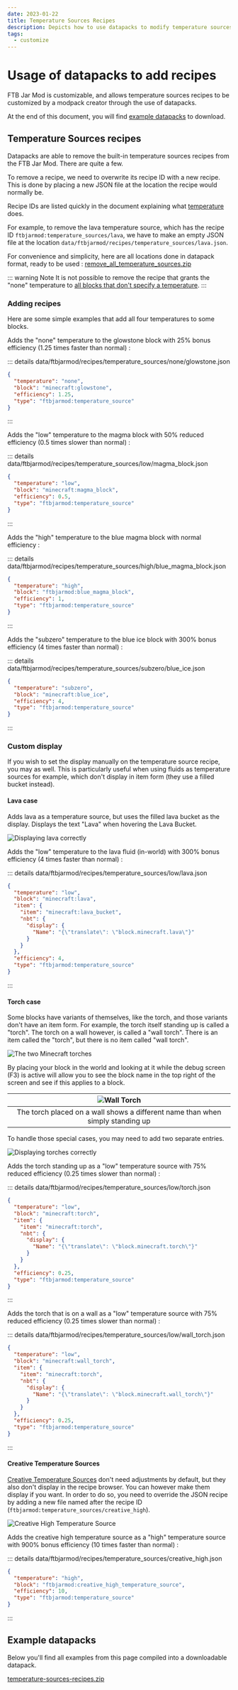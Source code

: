 ```yaml
---
date: 2023-01-22
title: Temperature Sources Recipes
description: Depicts how to use datapacks to modify temperature sources recipes
tags:
  - customize
---
```


# Usage of datapacks to add recipes

FTB Jar Mod is customizable, and allows temperature sources recipes to be customized by a modpack creator through the use of datapacks.

At the end of this document, you will find [example datapacks](#example-datapacks) to download.

## Temperature Sources recipes

Datapacks are able to remove the built-in temperature sources recipes from the FTB Jar Mod. There are quite a few.

To remove a recipe, we need to overwrite its recipe ID with a new recipe. This is done by placing a new JSON file at the location the recipe would normally be.

Recipe IDs are listed quickly in the document explaining what [temperature](../contents/temperature.md) does.

For example, to remove the lava temperature source, which has the recipe ID `ftbjarmod:temperature_sources/lava`, we have to make an empty JSON file at the location `data/ftbjarmod/recipes/temperature_sources/lava.json`.

For convenience and simplicity, here are all locations done in datapack format, ready to be used :
[remove_all_temperature_sources.zip](/assets/files/mods-ftb-jar/remove-all-temperature-sources.zip)

::: warning Note
It is not possible to remove the recipe that grants the "none" temperature to [all blocks that don't specify a temperature](../contents/temperature.md#blocks-with-no-temperature).
:::

### Adding recipes

Here are some simple examples that add all four temperatures to some blocks.

Adds the "none" temperature to the glowstone block with 25% bonus efficiency (1.25 times faster than normal) :

::: details data/ftbjarmod/recipes/temperature_sources/none/glowstone.json

```json
{
  "temperature": "none",
  "block": "minecraft:glowstone",
  "efficiency": 1.25,
  "type": "ftbjarmod:temperature_source"
}
```

:::

Adds the "low" temperature to the magma block with 50% reduced efficiency (0.5 times slower than normal) :

::: details data/ftbjarmod/recipes/temperature_sources/low/magma_block.json

```json
{
  "temperature": "low",
  "block": "minecraft:magma_block",
  "efficiency": 0.5,
  "type": "ftbjarmod:temperature_source"
}
```

:::

Adds the "high" temperature to the blue magma block with normal efficiency :

::: details data/ftbjarmod/recipes/temperature_sources/high/blue_magma_block.json

```json
{
  "temperature": "high",
  "block": "ftbjarmod:blue_magma_block",
  "efficiency": 1,
  "type": "ftbjarmod:temperature_source"
}
```

:::

Adds the "subzero" temperature to the blue ice block with 300% bonus efficiency (4 times faster than normal) :

::: details data/ftbjarmod/recipes/temperature_sources/subzero/blue_ice.json

```json
{
  "temperature": "subzero",
  "block": "minecraft:blue_ice",
  "efficiency": 4,
  "type": "ftbjarmod:temperature_source"
}
```

:::

### Custom display

If you wish to set the display manually on the temperature source recipe, you may as well. This is particularly useful when using fluids as temperature sources for example, which don't display in item form (they use a filled bucket instead).

#### Lava case

Adds lava as a temperature source, but uses the filled lava bucket as the display. Displays the text "Lava" when hovering the Lava Bucket.

![Displaying lava correctly](../images/recipe-examples/lava-display.png "Displaying lava correctly")

Adds the "low" temperature to the lava fluid (in-world) with 300% bonus efficiency (4 times faster than normal) :

::: details data/ftbjarmod/recipes/temperature_sources/low/lava.json

```json
{
  "temperature": "low",
  "block": "minecraft:lava",
  "item": {
    "item": "minecraft:lava_bucket",
    "nbt": {
      "display": {
        "Name": "{\"translate\": \"block.minecraft.lava\"}"
      }
    }
  },
  "efficiency": 4,
  "type": "ftbjarmod:temperature_source"
}
```

:::

#### Torch case

Some blocks have variants of themselves, like the torch, and those variants don't have an item form. For example, the torch itself standing up is called a "torch". The torch on a wall however, is called a "wall torch". There is an item called the "torch", but there is no item called "wall torch".

![The two Minecraft torches](../images/recipe-examples/two-torches-in-world.png "The two Minecraft torches")

By placing your block in the world and looking at it while the debug screen (F3) is active will allow you to see the block name in the top right of the screen and see if this applies to a block.

|                  ![Wall Torch](../images/recipe-examples/wall-torch.png "Wall Torch")                   |
| :-----------------------------------------------------------------------------------------------------: |
| The torch placed on a wall shows a different name than when simply standing up |

To handle those special cases, you may need to add two separate entries.

![Displaying torches correctly](../images/recipe-examples/two-torches-display.png "Displaying torches correctly")

Adds the torch standing up as a "low" temperature source with 75% reduced efficiency (0.25 times slower than normal) :

::: details data/ftbjarmod/recipes/temperature_sources/low/torch.json

```json
{
  "temperature": "low",
  "block": "minecraft:torch",
  "item": {
    "item": "minecraft:torch",
    "nbt": {
      "display": {
        "Name": "{\"translate\": \"block.minecraft.torch\"}"
      }
    }
  },
  "efficiency": 0.25,
  "type": "ftbjarmod:temperature_source"
}
```

:::

Adds the torch that is on a wall as a "low" temperature source with 75% reduced efficiency (0.25 times slower than normal) :

::: details data/ftbjarmod/recipes/temperature_sources/low/wall_torch.json

```json
{
  "temperature": "low",
  "block": "minecraft:wall_torch",
  "item": {
    "item": "minecraft:torch",
    "nbt": {
      "display": {
        "Name": "{\"translate\": \"block.minecraft.wall_torch\"}"
      }
    }
  },
  "efficiency": 0.25,
  "type": "ftbjarmod:temperature_source"
}
```

:::

#### Creative Temperature Sources

[Creative Temperature Sources](../contents/temperature.md#creative-temperature-sources) don't need adjustments by default, but they also don't display in the recipe browser. You can however make them display if you want. In order to do so, you need to override the JSON recipe by adding a new file named after the recipe ID (`ftbjarmod:temperature_sources/creative_high`).

![Creative High Temperature Source](../contents/images/temperature/built-in/high-creative.png "Creative High Temperature Source")

Adds the creative high temperature source as a "high" temperature source with 900% bonus efficiency (10 times faster than normal) :

::: details data/ftbjarmod/recipes/temperature_sources/creative_high.json

```json
{
  "temperature": "high",
  "block": "ftbjarmod:creative_high_temperature_source",
  "efficiency": 10,
  "type": "ftbjarmod:temperature_source"
}
```

:::

## Example datapacks

Below you'll find all examples from this page compiled into a downloadable datapack.

[temperature-sources-recipes.zip](/assets/files/mods-ftb-jar/temperature-sources-recipes.zip)
